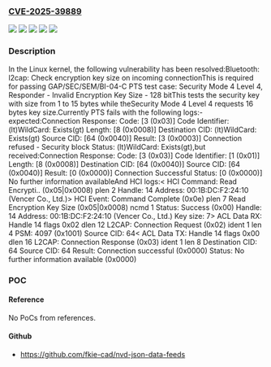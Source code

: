 ### [CVE-2025-39889](https://cve.mitre.org/cgi-bin/cvename.cgi?name=CVE-2025-39889)
![](https://img.shields.io/static/v1?label=Product&message=Linux&color=blue)
![](https://img.shields.io/static/v1?label=Version&message=&color=brightgreen)
![](https://img.shields.io/static/v1?label=Version&message=288c06973daae4637f25a0d1bdaf65fdbf8455f9%20&color=brightgreen)
![](https://img.shields.io/static/v1?label=Version&message=5.11%20&color=brightgreen)
![](https://img.shields.io/static/v1?label=Vulnerability&message=n%2Fa&color=blue)

### Description

In the Linux kernel, the following vulnerability has been resolved:Bluetooth: l2cap: Check encryption key size on incoming connectionThis is required for passing GAP/SEC/SEM/BI-04-C PTS test case:  Security Mode 4 Level 4, Responder - Invalid Encryption Key Size  - 128 bitThis tests the security key with size from 1 to 15 bytes while theSecurity Mode 4 Level 4 requests 16 bytes key size.Currently PTS fails with the following logs:- expected:Connection Response:    Code: [3 (0x03)] Code    Identifier: (lt)WildCard: Exists(gt)    Length: [8 (0x0008)]    Destination CID: (lt)WildCard: Exists(gt)    Source CID: [64 (0x0040)]    Result: [3 (0x0003)] Connection refused - Security block    Status: (lt)WildCard: Exists(gt),but received:Connection Response:    Code: [3 (0x03)] Code    Identifier: [1 (0x01)]    Length: [8 (0x0008)]    Destination CID: [64 (0x0040)]    Source CID: [64 (0x0040)]    Result: [0 (0x0000)] Connection Successful    Status: [0 (0x0000)] No further information availableAnd HCI logs:< HCI Command: Read Encrypti.. (0x05|0x0008) plen 2        Handle: 14 Address: 00:1B:DC:F2:24:10 (Vencer Co., Ltd.)> HCI Event: Command Complete (0x0e) plen 7      Read Encryption Key Size (0x05|0x0008) ncmd 1        Status: Success (0x00)        Handle: 14 Address: 00:1B:DC:F2:24:10 (Vencer Co., Ltd.)        Key size: 7> ACL Data RX: Handle 14 flags 0x02 dlen 12      L2CAP: Connection Request (0x02) ident 1 len 4        PSM: 4097 (0x1001)        Source CID: 64< ACL Data TX: Handle 14 flags 0x00 dlen 16      L2CAP: Connection Response (0x03) ident 1 len 8        Destination CID: 64        Source CID: 64        Result: Connection successful (0x0000)        Status: No further information available (0x0000)

### POC

#### Reference
No PoCs from references.

#### Github
- https://github.com/fkie-cad/nvd-json-data-feeds

